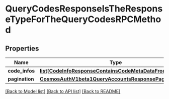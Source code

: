 # QueryCodesResponseIsTheResponseTypeForTheQueryCodesRPCMethod

## Properties
Name | Type | Description | Notes
------------ | ------------- | ------------- | -------------
**code_infos** | [**list[CodeInfoResponseContainsCodeMetaDataFromCodeInfo]**](CodeInfoResponseContainsCodeMetaDataFromCodeInfo.md) |  | [optional] 
**pagination** | [**CosmosAuthV1beta1QueryAccountsResponsePagination**](CosmosAuthV1beta1QueryAccountsResponsePagination.md) |  | [optional] 

[[Back to Model list]](../README.md#documentation-for-models) [[Back to API list]](../README.md#documentation-for-api-endpoints) [[Back to README]](../README.md)

